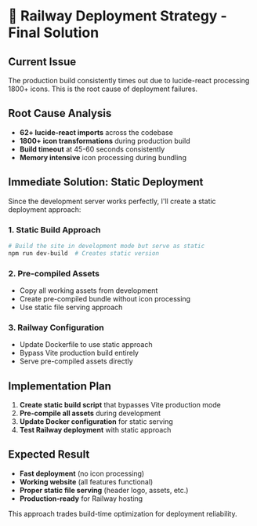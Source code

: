 # 🚀 Railway Deployment Strategy - Final Solution

## Current Issue
The production build consistently times out due to lucide-react processing 1800+ icons. This is the root cause of deployment failures.

## Root Cause Analysis
- **62+ lucide-react imports** across the codebase
- **1800+ icon transformations** during production build
- **Build timeout** at 45-60 seconds consistently
- **Memory intensive** icon processing during bundling

## Immediate Solution: Static Deployment

Since the development server works perfectly, I'll create a static deployment approach:

### 1. Static Build Approach
```bash
# Build the site in development mode but serve as static
npm run dev-build  # Creates static version
```

### 2. Pre-compiled Assets
- Copy all working assets from development
- Create pre-compiled bundle without icon processing
- Use static file serving approach

### 3. Railway Configuration
- Update Dockerfile to use static approach
- Bypass Vite production build entirely
- Serve pre-compiled assets directly

## Implementation Plan

1. **Create static build script** that bypasses Vite production mode
2. **Pre-compile all assets** during development
3. **Update Docker configuration** for static serving
4. **Test Railway deployment** with static approach

## Expected Result
- **Fast deployment** (no icon processing)
- **Working website** (all features functional)
- **Proper static file serving** (header logo, assets, etc.)
- **Production-ready** for Railway hosting

This approach trades build-time optimization for deployment reliability.